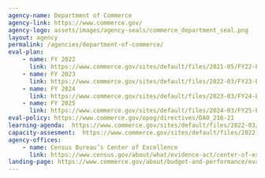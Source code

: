 ```yaml
---
agency-name: Department of Commerce
agency-link: https://www.commerce.gov/
agency-logo: assets/images/agency-seals/commerce_department_seal.png
layout: agency
permalink: /agencies/department-of-commerce/
eval-plan:
    - name: FY 2022
      link: https://www.commerce.gov/sites/default/files/2021-05/FY22-Evaluation-Plan-052421.pdf
    - name: FY 2023
      link: https://www.commerce.gov/sites/default/files/2022-03/FY23-Evaluation-Plan.pdf
    - name: FY 2024
      link: https://www.commerce.gov/sites/default/files/2023-03/FY24-Evaluation-Plan.pdf
    - name: FY 2025
      link: https://www.commerce.gov/sites/default/files/2024-03/FY25-Evaluation-Plan.pdf
eval-policy: https://www.commerce.gov/opog/directives/DAO_216-21
learning-agenda:  https://www.commerce.gov/sites/default/files/2022-03/DOC-Learning-Agenda-2022%E2%80%932026.pdf
capacity-assesment:  https://www.commerce.gov/sites/default/files/2022-03/Capacity-Assessment.pdf
agency-offices: 
    - name: Census Bureau’s Center of Excellence
      link: https://www.census.gov/about/what/evidence-act/center-of-excellence.html
landing-page: https://www.commerce.gov/about/budget-and-performance/evaluation
---
```

